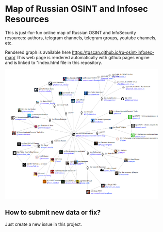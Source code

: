 # Map of Russian OSINT and Infosec Resources

This is just-for-fun online map of Russian OSINT and InfoSecurity resources: authors, telegram channels, telegram groups, youtube channels, etc.

Rendered graph is available here https://tgscan.github.io/ru-osint-infosec-map/ This web page is rendered automatically with github pages engine and is linked to "index.html file in this repository.

![Look of osint/infosec graph](static/img/ru-osint-infosec-map.png)

## How to submit new data or fix?

Just create a new issue in this project.
